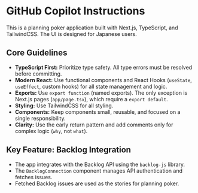 # GitHub Copilot Instructions

This is a planning poker application built with Next.js, TypeScript, and TailwindCSS. The UI is designed for Japanese users.

## Core Guidelines

- **TypeScript First:** Prioritize type safety. All type errors must be resolved before committing.
- **Modern React:** Use functional components and React Hooks (`useState`, `useEffect`, custom hooks) for all state management and logic.
- **Exports:** Use `export function` (named exports). The only exception is Next.js pages (`app/page.tsx`), which require a `export default`.
- **Styling:** Use TailwindCSS for all styling.
- **Components:** Keep components small, reusable, and focused on a single responsibility.
- **Clarity:** Use the early return pattern and add comments only for complex logic (`why`, not `what`).

## Key Feature: Backlog Integration

- The app integrates with the Backlog API using the `backlog-js` library.
- The `BacklogConnection` component manages API authentication and fetches issues.
- Fetched Backlog issues are used as the stories for planning poker.